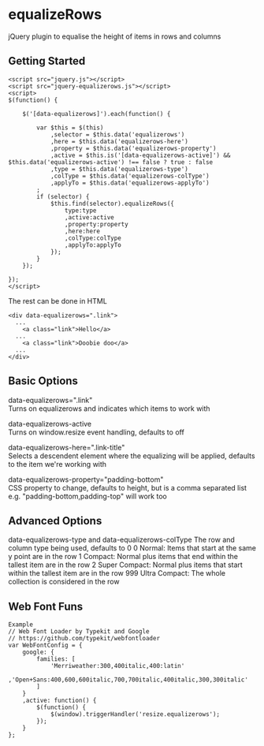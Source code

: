 equalizeRows
============

jQuery plugin to equalise the height of items in rows and columns


Getting Started
----------
```
<script src="jquery.js"></script>
<script src="jquery-equalizerows.js"></script>
<script>
$(function() {
	
	$('[data-equalizerows]').each(function() {
		
		var $this = $(this)
			,selector = $this.data('equalizerows')
			,here = $this.data('equalizerows-here')
			,property = $this.data('equalizerows-property')
			,active = $this.is('[data-equalizerows-active]') && $this.data('equalizerows-active') !== false ? true : false
			,type = $this.data('equalizerows-type')
			,colType = $this.data('equalizerows-colType')
			,applyTo = $this.data('equalizerows-applyTo')
		;
		if (selector) {
			$this.find(selector).equalizeRows({
				type:type
				,active:active
				,property:property
				,here:here
				,colType:colType
				,applyTo:applyTo
			});
		}
	});
	
});
</script>
```

The rest can be done in HTML
```
<div data-equalizerows=".link">
  ...
    <a class="link">Hello</a>
  ...
    <a class="link">Doobie doo</a>
  ...
</div>
```

Basic Options
-------------

data-equalizerows=".link"   
Turns on equalizerows and indicates which items to work with

data-equalizerows-active   
Turns on window.resize event handling, defaults to off

data-equalizerows-here=".link-title"   
Selects a descendent element where the equalizing will be applied, defaults to the item we're working with

data-equalizerows-property="padding-bottom"   
CSS property to change, defaults to height, but is a comma separated list e.g. "padding-bottom,padding-top" will work too

Advanced Options
----------------

data-equalizerows-type and data-equalizerows-colType
The row and column type being used, defaults to 0
0 Normal: Items that start at the same y point are in the row
1 Compact: Normal plus items that end within the tallest item are in the row
2 Super Compact: Normal plus items that start within the tallest item are in the row
999 Ultra Compact: The whole collection is considered in the row

Web Font Funs
---------
```
Example 
// Web Font Loader by Typekit and Google
// https://github.com/typekit/webfontloader
var WebFontConfig = {
	google: {
		families: [
			'Merriweather:300,400italic,400:latin'
			,'Open+Sans:400,600,600italic,700,700italic,400italic,300,300italic'
		]
	}
	,active: function() {
		$(function() {
			$(window).triggerHandler('resize.equalizerows');
		});
	}
};
```